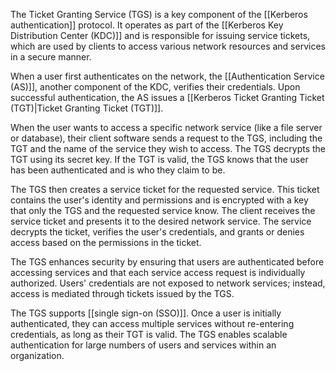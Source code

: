 The Ticket Granting Service (TGS) is a key component of the [[Kerberos authentication]] protocol. It operates as part of the [[Kerberos Key Distribution Center (KDC)]] and is responsible for issuing service tickets, which are used by clients to access various network resources and services in a secure manner.

When a user first authenticates on the network, the [[Authentication Service (AS)]], another component of the KDC, verifies their credentials. Upon successful authentication, the AS issues a [[Kerberos Ticket Granting Ticket (TGT)|Ticket Granting Ticket (TGT)]].

When the user wants to access a specific network service (like a file server or database), their client software sends a request to the TGS, including the TGT and the name of the service they wish to access. The TGS decrypts the TGT using its secret key. If the TGT is valid, the TGS knows that the user has been authenticated and is who they claim to be.

The TGS then creates a service ticket for the requested service. This ticket contains the user's identity and permissions and is encrypted with a key that only the TGS and the requested service know. The client receives the service ticket and presents it to the desired network service. The service decrypts the ticket, verifies the user's credentials, and grants or denies access based on the permissions in the ticket.

The TGS enhances security by ensuring that users are authenticated before accessing services and that each service access request is individually authorized. Users' credentials are not exposed to network services; instead, access is mediated through tickets issued by the TGS.

The TGS supports [[single sign-on (SSO)]]. Once a user is initially authenticated, they can access multiple services without re-entering credentials, as long as their TGT is valid. The TGS enables scalable authentication for large numbers of users and services within an organization.

